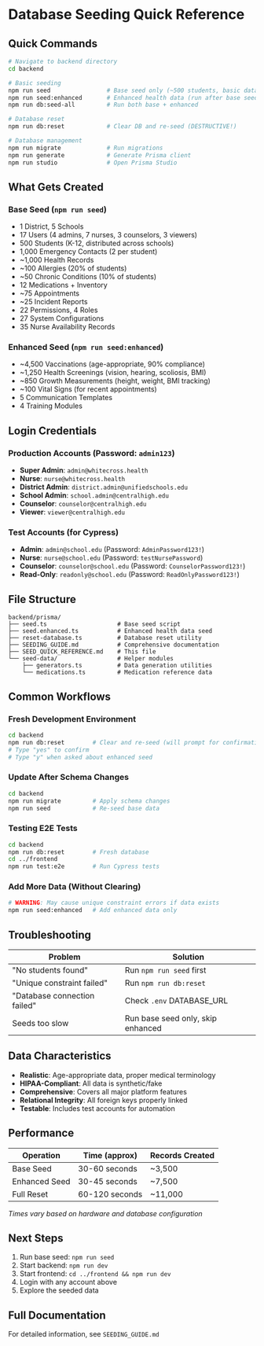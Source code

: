 # Database Seeding Quick Reference

## Quick Commands

```bash
# Navigate to backend directory
cd backend

# Basic seeding
npm run seed                # Base seed only (~500 students, basic data)
npm run seed:enhanced       # Enhanced health data (run after base seed)
npm run db:seed-all         # Run both base + enhanced

# Database reset
npm run db:reset            # Clear DB and re-seed (DESTRUCTIVE!)

# Database management
npm run migrate             # Run migrations
npm run generate            # Generate Prisma client
npm run studio              # Open Prisma Studio
```

## What Gets Created

### Base Seed (`npm run seed`)
- 1 District, 5 Schools
- 17 Users (4 admins, 7 nurses, 3 counselors, 3 viewers)
- 500 Students (K-12, distributed across schools)
- 1,000 Emergency Contacts (2 per student)
- ~1,000 Health Records
- ~100 Allergies (20% of students)
- ~50 Chronic Conditions (10% of students)
- 12 Medications + Inventory
- ~75 Appointments
- ~25 Incident Reports
- 22 Permissions, 4 Roles
- 27 System Configurations
- 35 Nurse Availability Records

### Enhanced Seed (`npm run seed:enhanced`)
- ~4,500 Vaccinations (age-appropriate, 90% compliance)
- ~1,250 Health Screenings (vision, hearing, scoliosis, BMI)
- ~850 Growth Measurements (height, weight, BMI tracking)
- ~100 Vital Signs (for recent appointments)
- 5 Communication Templates
- 4 Training Modules

## Login Credentials

### Production Accounts (Password: `admin123`)
- **Super Admin**: `admin@whitecross.health`
- **Nurse**: `nurse@whitecross.health`
- **District Admin**: `district.admin@unifiedschools.edu`
- **School Admin**: `school.admin@centralhigh.edu`
- **Counselor**: `counselor@centralhigh.edu`
- **Viewer**: `viewer@centralhigh.edu`

### Test Accounts (for Cypress)
- **Admin**: `admin@school.edu` (Password: `AdminPassword123!`)
- **Nurse**: `nurse@school.edu` (Password: `testNursePassword`)
- **Counselor**: `counselor@school.edu` (Password: `CounselorPassword123!`)
- **Read-Only**: `readonly@school.edu` (Password: `ReadOnlyPassword123!`)

## File Structure

```
backend/prisma/
├── seed.ts                    # Base seed script
├── seed.enhanced.ts           # Enhanced health data seed
├── reset-database.ts          # Database reset utility
├── SEEDING_GUIDE.md           # Comprehensive documentation
├── SEED_QUICK_REFERENCE.md    # This file
└── seed-data/                 # Helper modules
    ├── generators.ts          # Data generation utilities
    └── medications.ts         # Medication reference data
```

## Common Workflows

### Fresh Development Environment
```bash
cd backend
npm run db:reset        # Clear and re-seed (will prompt for confirmation)
# Type "yes" to confirm
# Type "y" when asked about enhanced seed
```

### Update After Schema Changes
```bash
cd backend
npm run migrate         # Apply schema changes
npm run seed            # Re-seed base data
```

### Testing E2E Tests
```bash
cd backend
npm run db:reset        # Fresh database
cd ../frontend
npm run test:e2e        # Run Cypress tests
```

### Add More Data (Without Clearing)
```bash
# WARNING: May cause unique constraint errors if data exists
npm run seed:enhanced   # Add enhanced data only
```

## Troubleshooting

| Problem | Solution |
|---------|----------|
| "No students found" | Run `npm run seed` first |
| "Unique constraint failed" | Run `npm run db:reset` |
| "Database connection failed" | Check `.env` DATABASE_URL |
| Seeds too slow | Run base seed only, skip enhanced |

## Data Characteristics

- **Realistic**: Age-appropriate data, proper medical terminology
- **HIPAA-Compliant**: All data is synthetic/fake
- **Comprehensive**: Covers all major platform features
- **Relational Integrity**: All foreign keys properly linked
- **Testable**: Includes test accounts for automation

## Performance

| Operation | Time (approx) | Records Created |
|-----------|---------------|-----------------|
| Base Seed | 30-60 seconds | ~3,500 |
| Enhanced Seed | 30-45 seconds | ~7,500 |
| Full Reset | 60-120 seconds | ~11,000 |

*Times vary based on hardware and database configuration*

## Next Steps

1. Run base seed: `npm run seed`
2. Start backend: `npm run dev`
3. Start frontend: `cd ../frontend && npm run dev`
4. Login with any account above
5. Explore the seeded data

## Full Documentation

For detailed information, see `SEEDING_GUIDE.md`

